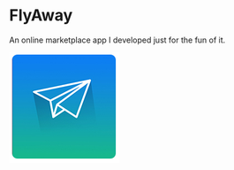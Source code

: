 # FlyAway
An online marketplace app I developed just for the fun of it.

![App icon for FlyAway](/Screenshots/icon-small.jpg)
